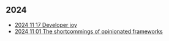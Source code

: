 
## 2024

- [2024 11 17   Developer joy](public/2024-11-17-developer-joy.html)
- [2024 11 01   The shortcommings of opinionated frameworks](public/2024-11-01-The-shortcommings-of-opinionated-frameworks.html)
